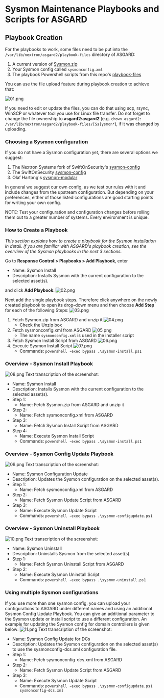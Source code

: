 # Sysmon Maintenance Playbooks and Scripts for ASGARD

## Playbook Creation
For the playbooks to work, some files need to be put into the `/var/lib/nextron/asgard2/playbook-files` directory of ASGARD:

1. A current version of [Sysmon.zip](https://download.sysinternals.com/files/Sysmon.zip)
2. Your Sysmon config called `sysmonconfig.xml`
3. The playbook Powershell scripts from this repo's [playbook-files](playbook-files)

You can use the file upload feature during playbook creation to achieve that:

![01.png](img/01.png)

If you need to edit or update the files, you can do that using scp, rsync, WinSCP or whatever tool you use for Linux file transfer.
Do not forget to change the file ownership to  **asgard2:asgard2**
(e.g. `chown asgard2: /var/lib/nextron/asgard2/playbook-files/[Ss]ysmon*`), if it was changed by uploading.

### Choosing a Sysmon configuration
If you do not have a Sysmon configuration yet, there are several options we suggest:

1. The Nextron Systems fork of SwiftOnSecurity's [sysmon-config](https://github.com/Neo23x0/sysmon-config)
2. The SwiftOnSecurity [sysmon-config](https://github.com/SwiftOnSecurity/sysmon-config)
3. Olaf Hartong's [sysmon-modular](https://github.com/olafhartong/sysmon-modular)

In general we suggest our own config, as we test our rules with it and include changes from the upstream configuration. But depending on your preferences, either of those listed configurations are good starting points for writing your own config.

NOTE: Test your configuration and configuration changes before rolling them out to a greater number of systems. Every environment is unique.

### How to Create a Playbook
*This section explains how to create a playbook for the Sysmon installation in detail. If you are familiar with ASGARD's playbook creation, see the overview of the Sysmon playbooks in the next 3 sections.*

Go to **Response Control > Playbooks > Add Playbook**, enter
* Name: Sysmon Install
* Description: Installs Sysmon with the current configuration to the selected asset(s).

and click **Add Playbook**.
![02.png](img/02.png)

Next add the single playbook steps. Therefore click anywhere on the newly created playbook to open its drop-down menu and then choose **Add Step** for each of the following Steps:
![03.png](img/03.png)
1. Fetch Sysmon.zip from ASGARD and unzip it
![04.png](img/04.png)
	- Check the Unzip box
2. Fetch sysmonconfig.xml from ASGARD
![05.png](img/05.png)
	- The name  `sysmonconfig.xml` is used in the installer script
3. Fetch Sysmon Install Script from ASGARD
![06.png](img/06.png)
4. Execute Sysmon Install Script
![07.png](img/07.png)
	- Commands: `powershell -exec bypass .\sysmon-install.ps1`




### Overview - Sysmon Install Playbook
![08.png](img/08.png)
Text transcription of the screenshot:
* Name: Sysmon Install
* Description: Installs Sysmon with the current configuration to the selected asset(s).
* Step 1:
	* Name: Fetch Sysmon.zip from ASGARD and unzip it
* Step 2:
	* Name: Fetch sysmonconfig.xml from ASGARD
* Step 3:
	* Name: Fetch Sysmon Install Script from ASGARD
* Step 4:
	* Name: Execute Sysmon Install Script
	* Commands: `powershell -exec bypass .\sysmon-install.ps1`


### Overview - Sysmon Config Update Playbook
![09.png](img/09.png)
Text transcription of the screenshot:
* Name: Sysmon Configuration Update
* Description: Updates the Sysmon configuration on the selected asset(s).
* Step 1:
	* Name: Fetch sysmonconfig.xml from ASGARD
* Step 2:
	* Name: Fetch Sysmon Update Script from ASGARD
* Step 3:
	* Name: Execute Sysmon Update Script
	* Commands: `powershell -exec bypass .\sysmon-configupdate.ps1`


### Overview - Sysmon Uninstall Playbook
![10.png](img/10.png)
Text transcription of the screenshot:
* Name: Sysmon Uninstall
* Description: Uninstalls Sysmon from the selected asset(s).
* Step 1:
	* Name: Fetch Sysmon Uninstall Script from ASGARD
* Step 2:
	* Name: Execute Sysmon Uninstall Script
	* Commands: `powershell -exec bypass .\sysmon-uninstall.ps1`

### Using multiple Sysmon configurations
If you use more than one sysmon config, you can upload your configurations to ASGARD under different names and using an additional Sysmon Config Update Playbook. You can give an additional parameter to the Sysmon update or install  script to use a different configuration. An example for updating the Sysmon config for domain controllers is given below:
![11.png](img/11.png)
Text transcription of the screenshot:
* Name: Sysmon Config Update for DCs
* Description: Updates the Sysmon configuration on the selected asset(s) to use the sysmonconfig-dcs.xml configuration file.
* Step 1:
	* Name: Fetch sysmonconfig-dcs.xml from ASGARD
* Step 2:
	* Name: Fetch Sysmon Update Script from ASGARD
* Step 3:
	* Name: Execute Sysmon Update Script
	* Commands: `powershell -exec bypass .\sysmon-configupdate.ps1 sysmonconfig-dcs.xml`

